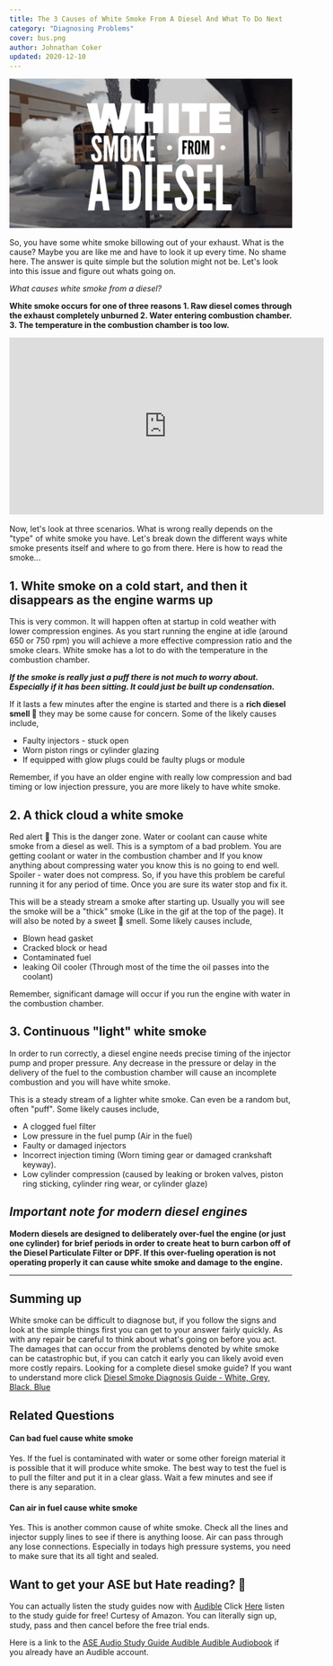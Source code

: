 ```yaml
---
title: The 3 Causes of White Smoke From A Diesel And What To Do Next
category: "Diagnosing Problems"
cover: bus.png
author: Johnathan Coker
updated: 2020-12-10
---
```


![unsplash.com](./bus.png)

So, you have some white smoke billowing out of your exhaust. What is the cause? Maybe you are like me and have to look it up every time. No shame here. The answer is quite simple but the solution might not be. Let's look into this issue and figure out whats going on.

_What causes white smoke from a diesel?_

**White smoke occurs for one of three reasons 1. Raw diesel comes through the exhaust completely unburned 2. Water entering combustion chamber. 3. The temperature in the combustion chamber is too low.**

<iframe width="560" height="315" src="https://www.youtube.com/embed/BC9rDgSMUe0" frameborder="0" allow="accelerometer; autoplay; clipboard-write; encrypted-media; gyroscope; picture-in-picture" allowfullscreen></iframe>

Now, let's look at three scenarios. What is wrong really depends on the "type" of white smoke you have. Let's break down the different ways white smoke presents itself and where to go from there. Here is how to read the smoke...

## 1. White smoke on a cold start, and then it disappears as the engine warms up

This is very common. It will happen often at startup in cold weather with lower compression engines. As you start running the engine at idle (around 650 or 750 rpm) you will achieve a more effective compression ratio and the smoke clears. White smoke has a lot to do with the temperature in the combustion chamber.

**_If the smoke is really just a puff there is not much to worry about. Especially if it has been sitting. It could just be built up condensation._**

If it lasts a few minutes after the engine is started and there is a **rich diesel smell 👃** they may be some cause for concern. Some of the likely causes include,

- Faulty injectors - stuck open
- Worn piston rings or cylinder glazing
- If equipped with glow plugs could be faulty plugs or module

Remember, if you have an older engine with really low compression and bad timing or low injection pressure, you are more likely to have white smoke.

## 2. A thick cloud a white smoke

Red alert 🚨 This is the danger zone. Water or coolant can cause white smoke from a diesel as well. This is a symptom of a bad problem. You are getting coolant or water in the combustion chamber and If you know anything about compressing water you know this is no going to end well. Spoiler - water does not compress. So, if you have this problem be careful running it for any period of time. Once you are sure its water stop and fix it.

This will be a steady stream a smoke after starting up. Usually you will see the smoke will be a "thick" smoke (Like in the gif at the top of the page). It will also be noted by a sweet 🍫 smell. Some likely causes include,

- Blown head gasket
- Cracked block or head
- Contaminated fuel
- leaking Oil cooler (Through most of the time the oil passes into the coolant)

Remember, significant damage will occur if you run the engine with water in the combustion chamber.

## 3. Continuous "light" white smoke

In order to run correctly, a diesel engine needs precise timing of the injector pump and proper pressure. Any decrease in the pressure or delay in the delivery of the fuel to the combustion chamber will cause an incomplete combustion and you will have white smoke.

This is a steady stream of a lighter white smoke. Can even be a random but, often "puff". Some likely causes include,

- A clogged fuel filter
- Low pressure in the fuel pump (Air in the fuel)
- Faulty or damaged injectors
- Incorrect injection timing (Worn timing gear or damaged crankshaft keyway).
- Low cylinder compression (caused by leaking or broken valves, piston ring sticking, cylinder ring wear, or cylinder glaze)

## **_Important note for modern diesel engines_**

**Modern diesels are designed to deliberately over-fuel the engine (or just one cylinder) for brief periods in order to create heat to burn carbon off of the Diesel Particulate Filter or DPF. If this over-fueling operation is not operating properly it can cause white smoke and damage to the engine.**

---

## Summing up

White smoke can be difficult to diagnose but, if you follow the signs and look at the simple things first you can get to your answer fairly quickly. As with any repair be careful to think about what's going on before you act. The damages that can occur from the problems denoted by white smoke can be catastrophic but, if you can catch it early you can likely avoid even more costly repairs. Looking for a complete diesel smoke guide? If you want to understand more click [Diesel Smoke Diagnosis Guide - White, Grey, Black, Blue](/diesel-smoke-guide)

## Related Questions

#### Can bad fuel cause white smoke

Yes. If the fuel is contaminated with water or some other foreign material it is possible that it will produce white smoke. The best way to test the fuel is to pull the filter and put it in a clear glass. Wait a few minutes and see if there is any separation.

#### Can air in fuel cause white smoke

Yes. This is another common cause of white smoke. Check all the lines and injector supply lines to see if there is anything loose. Air can pass through any lose connections. Especially in todays high pressure systems, you need to make sure that its all tight and sealed.

## Want to get your ASE but Hate reading? 📕

You can actually listen the study guides now with [Audible](https://amzn.to/2K3v96s) Click [Here](https://amzn.to/2K3v96s) listen to the study guide for free! Curtesy of Amazon. You can literally sign up, study, pass and then cancel before the free trial ends.

Here is a link to the [ASE Audio Study Guide Audible Audible Audiobook](https://amzn.to/32EcKDy) if you already have an Audible account.
